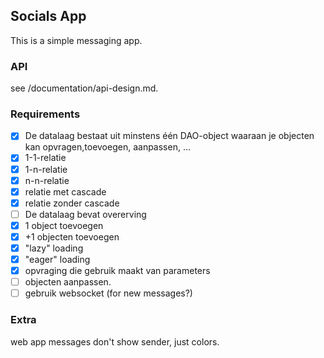 ## Socials App
This is a simple messaging app.

### API
see /documentation/api-design.md.

### Requirements
- [x] De datalaag bestaat uit minstens één DAO-object waaraan je objecten kan opvragen,toevoegen, aanpassen, ...
- [x] 1-1-relatie
- [x] 1-n-relatie
- [x] n-n-relatie
- [x] relatie met cascade
- [x] relatie zonder cascade
- [ ] De datalaag bevat overerving
- [x] 1 object toevoegen
- [x] +1 objecten toevoegen
- [x] "lazy" loading
- [x] "eager" loading
- [x] opvraging die gebruik maakt van parameters
- [ ] objecten aanpassen.
- [ ] gebruik websocket (for new messages?)

### Extra
web app messages don't show sender, just colors.
